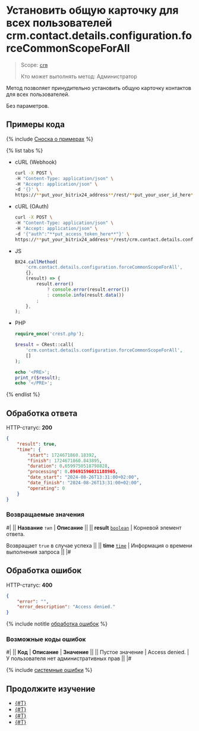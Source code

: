 # Установить общую карточку для всех пользователей crm.contact.details.configuration.forceCommonScopeForAll

> Scope: [`crm`](../../../scopes/permissions.md)
> 
> Кто может выполнять метод: Администратор

Метод позволяет принудительно установить общую карточку контактов для всех пользователей.

Без параметров.

## Примеры кода

{% include [Сноска о примерах](../../../../_includes/examples.md) %}

{% list tabs %}

- cURL (Webhook)

    ```bash
    curl -X POST \
    -H "Content-Type: application/json" \
    -H "Accept: application/json" \
    -d '{}' \
    https://**put_your_bitrix24_address**/rest/**put_your_user_id_here**/**put_your_webbhook_here**/crm.contact.details.configuration.forceCommonScopeForAll
    ```

- cURL (OAuth)

    ```bash
    curl -X POST \
    -H "Content-Type: application/json" \
    -H "Accept: application/json" \
    -d '{"auth":"**put_access_token_here**"}' \
    https://**put_your_bitrix24_address**/rest/crm.contact.details.configuration.forceCommonScopeForAll
    ```

- JS

    ```js
    BX24.callMethod(
        'crm.contact.details.configuration.forceCommonScopeForAll',
        {},
        (result) => {
            result.error()
                ? console.error(result.error())
                : console.info(result.data())
            ;
        },
    );
    ```

- PHP

    ```php
    require_once('crest.php');

    $result = CRest::call(
        'crm.contact.details.configuration.forceCommonScopeForAll',
        []
    );

    echo '<PRE>';
    print_r($result);
    echo '</PRE>';
    ```

{% endlist %}


## Обработка ответа

HTTP-статус: **200**

```json
{
    "result": true,
    "time": {
        "start": 1724671860.18392,
        "finish": 1724671860.843895,
        "duration": 0.6599750518798828,
        "processing": 0.09691596031188965,
        "date_start": "2024-08-26T13:31:00+02:00",
        "date_finish": "2024-08-26T13:31:00+02:00",
        "operating": 0
    }
}
```

### Возвращаемые значения

#|
|| **Название**
`тип` | **Описание** ||
|| **result**
[`boolean`](../../../data-types.md) | Корневой элемент ответа.

Возвращает `true` в случае успеха ||
|| **time**
[`time`](../../../data-types.md#time) | Информация о времени выполнения запроса ||
|#


## Обработка ошибок

HTTP-статус: **400**

```json
{
    "error": "",
    "error_description": "Access denied."
}
```

{% include notitle [обработка ошибок](../../../../_includes/error-info.md) %}

### Возможные коды ошибок

#|
|| **Код** | **Описание**   | **Значение** ||
|| Пустое значение | Access denied. | У пользователя нет административных прав ||
|#

{% include [системные ошибки](../../../../_includes/system-errors.md) %}

## Продолжите изучение 

- [{#T}](./index.md)
- [{#T}](./crm-contact-details-configuration-get.md)
- [{#T}](./crm-contact-details-configuration-set.md)
- [{#T}](./crm-contact-details-configuration-reset.md)